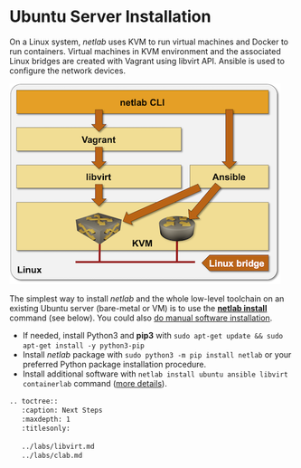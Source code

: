 # Ubuntu Server Installation

On a Linux system, *netlab* uses KVM to run virtual machines and Docker to run containers. Virtual machines in KVM environment and the associated Linux bridges are created with Vagrant using libvirt API. Ansible is used to configure the network devices.

![netlab-tools on Linux](linux-architecture.png)

The simplest way to install *netlab* and the whole low-level toolchain on an existing Ubuntu server (bare-metal or VM) is to use the **[netlab install](../netlab/install.md)** command (see below). You could also [do manual software installation](linux.md).

* If needed, install Python3 and **pip3** with `sudo apt-get update && sudo apt-get install -y python3-pip`
* Install *netlab* package with `sudo python3 -m pip install netlab` or your preferred Python package installation procedure.
* Install additional software with `netlab install ubuntu ansible libvirt containerlab` command ([more details](../netlab/install.md)).

```eval_rst
.. toctree::
   :caption: Next Steps
   :maxdepth: 1
   :titlesonly:

   ../labs/libvirt.md
   ../labs/clab.md
```
